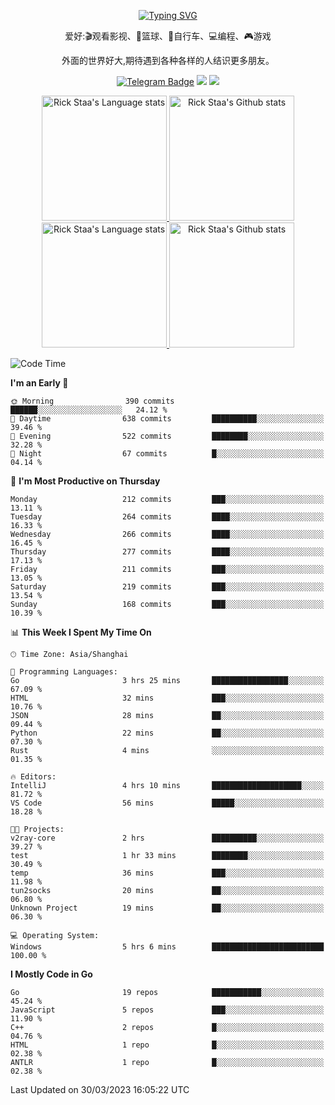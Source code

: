 <div align="center"> 

[![Typing SVG](https://readme-typing-svg.herokuapp.com?size=25&duration=2500&color=eeeeee&vCenter=true&width=200&height=40&lines=Hi+there+%F0%9F%91%8B%F0%9F%8F%BB;I'm+DanBai)](https://git.io/typing-svg)

爱好:🎬观看影视、🏀篮球、🚴自行车、💻编程、🎮游戏

外面的世界好大,期待遇到各种各样的人结识更多朋友。

[![Telegram Badge](https://img.shields.io/badge/-Telegram-blue?style=flat&logo=Telegram&logoColor=white)](https://t.me/danbai9420) 
[![](https://img.shields.io/badge/-Blog-brightgreen?style=flat&logo=Blogger&logoColor=white)](https://p00q.cn)
[![](https://img.shields.io/badge/-Email-red?style=flat&logo=Mail.Ru&logoColor=white)](mailto:danbai@88.com)
</div>

<!-- Light Mode -->
<div align="center"> 
<a href="https://github.com/anuraghazra/github-readme-stats#gh-light-mode-only">
<img height=200 src="https://github-readme-stats-git-master-rstaa-rickstaa.vercel.app/api/top-langs/?username=danbai225&layout=compact&langs_count=10&hide_border=1&role=OWNER,COLLABORATOR#gh-light-mode-only" alt="Rick Staa's Language stats" />
</a>
<a href="https://github.com/anuraghazra/github-readme-stats#gh-light-mode-only">
<img height=200 src="https://github-readme-stats-git-master-rstaa-rickstaa.vercel.app/api?username=danbai225&show_icons=true&count_private=true&line_height=28&hide_border=1&include_all_commits=true&card_width=450&role=OWNER,COLLABORATOR&exclude_repo=github-readme-stats#gh-light-mode-only" alt="Rick Staa's Github stats" />
</a>
</div>

<!-- Dark Mode -->
<div align="center"> 
<a href="https://github.com/anuraghazra/github-readme-stats#gh-dark-mode-only">
<img height=200 src="https://github-readme-stats-git-master-rstaa-rickstaa.vercel.app/api/top-langs/?username=danbai225&layout=compact&langs_count=10&hide_border=1&role=OWNER,COLLABORATOR&theme=github_dark#gh-dark-mode-only" alt="Rick Staa's Language stats" />
</a>
<a href="https://github.com/anuraghazra/github-readme-stats#gh-dark-mode-only">
<img height=200 src="https://github-readme-stats-git-master-rstaa-rickstaa.vercel.app/api?username=danbai225&show_icons=true&count_private=true&line_height=28&hide_border=1&include_all_commits=true&card_width=450&role=OWNER,COLLABORATOR&exclude_repo=github-readme-stats&theme=github_dark#gh-dark-mode-only" alt="Rick Staa's Github stats" />
</a>
</div>

<!--START_SECTION:waka-->
![Code Time](http://img.shields.io/badge/Code%20Time-149%20hrs%2020%20mins-blue)

**I'm an Early 🐤** 

```text
🌞 Morning                390 commits         ██████░░░░░░░░░░░░░░░░░░░   24.12 % 
🌆 Daytime                638 commits         ██████████░░░░░░░░░░░░░░░   39.46 % 
🌃 Evening                522 commits         ████████░░░░░░░░░░░░░░░░░   32.28 % 
🌙 Night                  67 commits          █░░░░░░░░░░░░░░░░░░░░░░░░   04.14 % 
```
📅 **I'm Most Productive on Thursday** 

```text
Monday                   212 commits         ███░░░░░░░░░░░░░░░░░░░░░░   13.11 % 
Tuesday                  264 commits         ████░░░░░░░░░░░░░░░░░░░░░   16.33 % 
Wednesday                266 commits         ████░░░░░░░░░░░░░░░░░░░░░   16.45 % 
Thursday                 277 commits         ████░░░░░░░░░░░░░░░░░░░░░   17.13 % 
Friday                   211 commits         ███░░░░░░░░░░░░░░░░░░░░░░   13.05 % 
Saturday                 219 commits         ███░░░░░░░░░░░░░░░░░░░░░░   13.54 % 
Sunday                   168 commits         ███░░░░░░░░░░░░░░░░░░░░░░   10.39 % 
```


📊 **This Week I Spent My Time On** 

```text
🕑︎ Time Zone: Asia/Shanghai

💬 Programming Languages: 
Go                       3 hrs 25 mins       █████████████████░░░░░░░░   67.09 % 
HTML                     32 mins             ███░░░░░░░░░░░░░░░░░░░░░░   10.76 % 
JSON                     28 mins             ██░░░░░░░░░░░░░░░░░░░░░░░   09.44 % 
Python                   22 mins             ██░░░░░░░░░░░░░░░░░░░░░░░   07.30 % 
Rust                     4 mins              ░░░░░░░░░░░░░░░░░░░░░░░░░   01.35 % 

🔥 Editors: 
IntelliJ                 4 hrs 10 mins       ████████████████████░░░░░   81.72 % 
VS Code                  56 mins             █████░░░░░░░░░░░░░░░░░░░░   18.28 % 

🐱‍💻 Projects: 
v2ray-core               2 hrs               ██████████░░░░░░░░░░░░░░░   39.27 % 
test                     1 hr 33 mins        ████████░░░░░░░░░░░░░░░░░   30.49 % 
temp                     36 mins             ███░░░░░░░░░░░░░░░░░░░░░░   11.98 % 
tun2socks                20 mins             ██░░░░░░░░░░░░░░░░░░░░░░░   06.80 % 
Unknown Project          19 mins             ██░░░░░░░░░░░░░░░░░░░░░░░   06.30 % 

💻 Operating System: 
Windows                  5 hrs 6 mins        █████████████████████████   100.00 % 
```

**I Mostly Code in Go** 

```text
Go                       19 repos            ███████████░░░░░░░░░░░░░░   45.24 % 
JavaScript               5 repos             ███░░░░░░░░░░░░░░░░░░░░░░   11.90 % 
C++                      2 repos             █░░░░░░░░░░░░░░░░░░░░░░░░   04.76 % 
HTML                     1 repo              █░░░░░░░░░░░░░░░░░░░░░░░░   02.38 % 
ANTLR                    1 repo              █░░░░░░░░░░░░░░░░░░░░░░░░   02.38 % 
```




 Last Updated on 30/03/2023 16:05:22 UTC
<!--END_SECTION:waka-->
